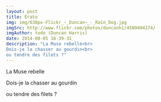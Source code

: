 ```yaml
---
layout: post
title: Érato
img: img/630px-Flickr_-_Duncan~_-_Rain_Dog.jpg
imgSrc: http://www.flickr.com/photos/duncanh1/4509494174/
imgAuthor: todo (Duncan Harris)
date: 2014-08-05 16-39-31
description: "La Muse rebelle<br>
Dois-je la chasser au gourdin<br>
ou tendre des filets ?"
---
```

La Muse rebelle

Dois-je la chasser au gourdin

ou tendre des filets ?
